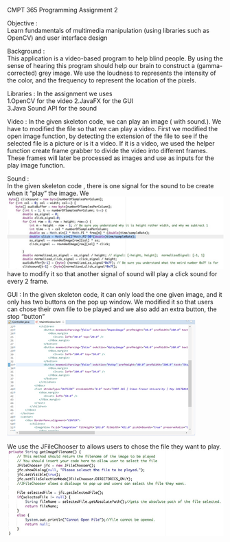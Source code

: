 CMPT 365 Programming Assignment 2 
 
Objective :  
Learn fundamentals of multimedia manipulation (using libraries such as OpenCV) and user interface design 
 
Background :  
This application is a video-based program to help blind people. By using the sense of hearing this program should help our brain to construct a (gamma-corrected) grey image. We use the loudness to represents the intensity of the color, and the frequency to represent the location of the pixels. 
 
Libraries : 
In the assignment we uses  
 	1.OpenCV for the video 
 	2.JavaFX for the GUI  
 	3.Java Sound API for the sound 
 
Video : 
In the given skeleton code, we can play an image ( with sound.). We have to modified the file so that we can play a video. 
First we modified the open image function, by detecting the extension of the file to see if the selected file is a picture or is it a video. If it is a video, we used the helper function create frame grabber to divide the video into different frames. These frames will later be processed as images and use as inputs for the play image function. 
 
Sound :  
In the given skeleton code , there is one signal for the sound to be create when it “play” the image. We 
![image](https://github.com/KOKIAS/CMPT-365-A2/blob/master/1.jpg?raw=true)
have to modify it so that another signal of sound will play a click sound for every 2 frame. 
 
 
GUI : 
In the given skeleton code, it can only load the one given image, and it only has two buttons on the pop up window. We modified it so that users can chose their own file to be played and we also add an extra button, the stop “button” 
![image](https://github.com/KOKIAS/CMPT-365-A2/blob/master/image.png?raw=true)

We use the JFileChooser to allows users to chose the file they want to play. 
![image](https://github.com/KOKIAS/CMPT-365-A2/blob/master/2.jpg?raw=true)
